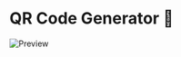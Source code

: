 # QR Code Generator 🧬
![Preview](https://user-images.githubusercontent.com/65121631/164783193-9537cdbc-9a43-464b-9473-3f73a8804b42.png)
